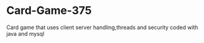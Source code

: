 # Card-Game-375
Card game that uses client server handling,threads and security coded with java and mysql
